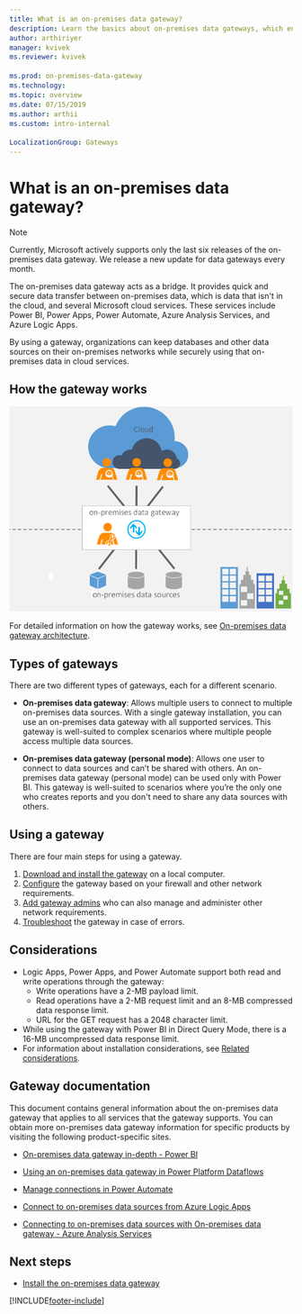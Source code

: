 ```yaml
---
title: What is an on-premises data gateway?
description: Learn the basics about on-premises data gateways, which enable quick and secure data transfer between on-premises data and several Microsoft cloud services.
author: arthiriyer
manager: kvivek
ms.reviewer: kvivek

ms.prod: on-premises-data-gateway
ms.technology:
ms.topic: overview
ms.date: 07/15/2019
ms.author: arthii
ms.custom: intro-internal

LocalizationGroup: Gateways
---
```


# What is an on-premises data gateway?

>[!Note]
>Currently, Microsoft actively supports only the last six releases of the on-premises data gateway. We release a new update for data gateways every month.

The on-premises data gateway acts as a bridge. It provides quick and secure data transfer between on-premises data, which is data that isn't in the cloud, and several Microsoft cloud services. These services include Power BI, Power Apps, Power Automate, Azure Analysis Services, and Azure Logic Apps.

By using a gateway, organizations can keep databases and other data sources on their on-premises networks while securely using that on-premises data in cloud services.

## How the gateway works

![Gateway overview](media/service-gateway-getting-started/on-premises-data-gateway.png)

For detailed information on how the gateway works, see [On-premises data gateway architecture](service-gateway-onprem-indepth.md).

## Types of gateways

There are two different types of gateways, each for a different scenario.

* **On-premises data gateway**: Allows multiple users to connect to multiple on-premises data sources. With a single gateway installation, you can use an on-premises data gateway with all supported services. This gateway is well-suited to complex scenarios where multiple people access multiple data sources.

* **On-premises data gateway (personal mode)**: Allows one user to connect to data sources and can’t be shared with others. An on-premises data gateway (personal mode) can be used only with Power BI. This gateway is well-suited to scenarios where you’re the only one who creates reports and you don't need to share any data sources with others.

## Using a gateway

There are four main steps for using a gateway.

1. [Download and install the gateway](service-gateway-install.md) on a local computer.
1. [Configure](service-gateway-app.md) the gateway based on your firewall and other network requirements.
1. [Add gateway admins](service-gateway-manage.md) who can also manage and administer other network requirements.
1. [Troubleshoot](service-gateway-tshoot.md) the gateway in case of errors.

## Considerations

- Logic Apps, Power Apps, and Power Automate support both read and write operations through the gateway:
  - Write operations have a 2-MB payload limit.
  - Read operations have a 2-MB request limit and an 8-MB compressed data response limit.
  - URL for the GET request has a 2048 character limit.
- While using the gateway with Power BI in Direct Query Mode, there is a 16-MB uncompressed data response limit.
- For information about installation considerations, see [Related considerations](service-gateway-install.md#related-considerations).

## Gateway documentation

This document contains general information about the on-premises data gateway that applies to all services that the gateway supports. You can obtain more on-premises data gateway information for specific products by visiting the following product-specific sites.

* [On-premises data gateway in-depth - Power BI](/power-bi/service-gateway-onprem-indepth/)

* [Using an on-premises data gateway in Power Platform Dataflows](/powerapps/maker/common-data-service/using-dataflows-with-on-premises-data)

* [Manage connections in Power Automate](/power-automate/add-manage-connections)

* [Connect to on-premises data sources from Azure Logic Apps](/azure/logic-apps/logic-apps-gateway-connection)

* [Connecting to on-premises data sources with On-premises data gateway - Azure Analysis Services](/azure/analysis-services/analysis-services-gateway)

## Next steps

* [Install the on-premises data gateway](service-gateway-install.md)


[!INCLUDE[footer-include](../includes/footer-banner.md)]